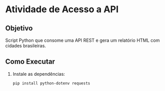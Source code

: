 # Atividade de Acesso a API  

## Objetivo  
Script Python que consome uma API REST e gera um relatório HTML com cidades brasileiras.  

## Como Executar  
1. Instale as dependências:  
   ```bash  
   pip install python-dotenv requests  
